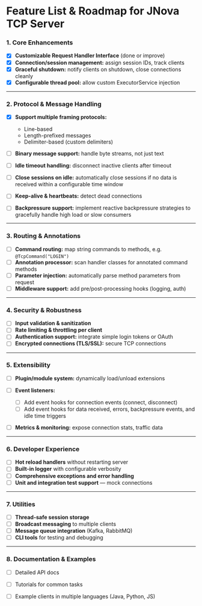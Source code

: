 # Feature List & Roadmap for JNova TCP Server

### 1. **Core Enhancements**

* [x] **Customizable Request Handler Interface** (done or improve)
* [X] **Connection/session management:** assign session IDs, track clients
* [x] **Graceful shutdown:** notify clients on shutdown, close connections cleanly
* [x] **Configurable thread pool:** allow custom ExecutorService injection

---

### 2. **Protocol & Message Handling**

* [x] **Support multiple framing protocols:**

  * Line-based
  * Length-prefixed messages
  * Delimiter-based (custom delimiters)
* [ ] **Binary message support:** handle byte streams, not just text
* [ ] **Idle timeout handling:** disconnect inactive clients after timeout

* [ ] **Close sessions on idle:** automatically close sessions if no data is received within a configurable time window
* [ ] **Keep-alive & heartbeats:** detect dead connections
* [ ] **Backpressure support:** implement reactive backpressure strategies to gracefully handle high load or slow consumers

---

### 3. **Routing & Annotations**

* [ ] **Command routing:** map string commands to methods, e.g. `@TcpCommand("LOGIN")`
* [ ] **Annotation processor:** scan handler classes for annotated command methods
* [ ] **Parameter injection:** automatically parse method parameters from request
* [ ] **Middleware support:** add pre/post-processing hooks (logging, auth)

---

### 4. **Security & Robustness**

* [ ] **Input validation & sanitization**
* [ ] **Rate limiting & throttling per client**
* [ ] **Authentication support:** integrate simple login tokens or OAuth
* [ ] **Encrypted connections (TLS/SSL):** secure TCP connections

---

### 5. **Extensibility**

* [ ] **Plugin/module system:** dynamically load/unload extensions
* [ ] **Event listeners:**

  * [ ] Add event hooks for connection events (connect, disconnect)
  * [ ] Add event hooks for data received, errors, backpressure events, and idle time triggers
* [ ] **Metrics & monitoring:** expose connection stats, traffic data

---

### 6. **Developer Experience**

* [ ] **Hot reload handlers** without restarting server
* [ ] **Built-in logger** with configurable verbosity
* [ ] **Comprehensive exceptions and error handling**
* [ ] **Unit and integration test support** — mock connections

---

### 7. **Utilities**

* [ ] **Thread-safe session storage**
* [ ] **Broadcast messaging** to multiple clients
* [ ] **Message queue integration** (Kafka, RabbitMQ)
* [ ] **CLI tools** for testing and debugging

---

### 8. **Documentation & Examples**

* [ ] Detailed API docs
* [ ] Tutorials for common tasks
* [ ] Example clients in multiple languages (Java, Python, JS)

